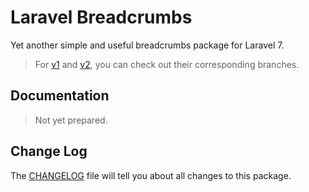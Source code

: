 # Laravel Breadcrumbs

Yet another simple and useful breadcrumbs package for Laravel 7.

> For [v1][branch-v1] and [v2][branch-v2], you can check out their corresponding branches.

## Documentation
> Not yet prepared.

## Change Log

The [CHANGELOG][changelog] file will tell you about all changes to this package.

[branch-v1]: https://github.com/atorscho/laravel-breadcrumbs/tree/v1
[branch-v2]: https://github.com/atorscho/laravel-breadcrumbs/tree/v2
[changelog]: https://github.com/atorscho/laravel-breadcrumbs/blob/master/CHANGELOG.md
